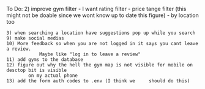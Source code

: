 To Do:
    2) improve gym filter
        - I want rating filter
        - price tange filter (this might not be doable since we wont know up to date this figure)
        - by location too

    3) when searching a location have suggestions pop up while you search
    9) make social medias  
    10) More feedback so when you are not logged in it says you cant leave a review.
                Maybe like "log in to leave a review"
    11) add gyms to the database
    12) figure out why the hell the gym map is not visible for mobile on desctop bit is visible
            on my actual phone
    13) add the form auth codes to .env (I think we     should do this)